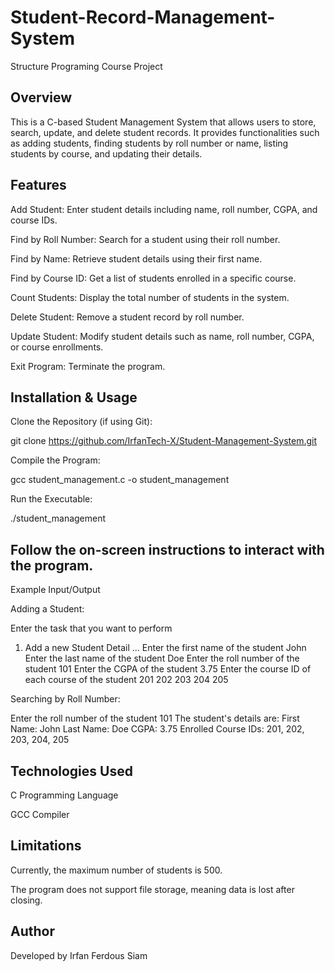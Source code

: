 # Student-Record-Management-System
Structure Programing Course Project

## Overview

This is a C-based Student Management System that allows users to store, search, update, and delete student records. It provides functionalities such as adding students, finding students by roll number or name, listing students by course, and updating their details.

## Features

Add Student: Enter student details including name, roll number, CGPA, and course IDs.

Find by Roll Number: Search for a student using their roll number.

Find by Name: Retrieve student details using their first name.

Find by Course ID: Get a list of students enrolled in a specific course.

Count Students: Display the total number of students in the system.

Delete Student: Remove a student record by roll number.

Update Student: Modify student details such as name, roll number, CGPA, or course enrollments.

Exit Program: Terminate the program.

## Installation & Usage

Clone the Repository (if using Git):

git clone https://github.com/IrfanTech-X/Student-Management-System.git

Compile the Program:

gcc student_management.c -o student_management

Run the Executable:

./student_management

## Follow the on-screen instructions to interact with the program.

Example Input/Output

Adding a Student:

Enter the task that you want to perform
1. Add a new Student Detail
...
Enter the first name of the student
John
Enter the last name of the student
Doe
Enter the roll number of the student
101
Enter the CGPA of the student
3.75
Enter the course ID of each course of the student
201 202 203 204 205

Searching by Roll Number:

Enter the roll number of the student
101
The student's details are:
First Name: John
Last Name: Doe
CGPA: 3.75
Enrolled Course IDs: 201, 202, 203, 204, 205

## Technologies Used

C Programming Language

GCC Compiler

## Limitations

Currently, the maximum number of students is 500.

The program does not support file storage, meaning data is lost after closing.


## Author

Developed by Irfan Ferdous Siam
